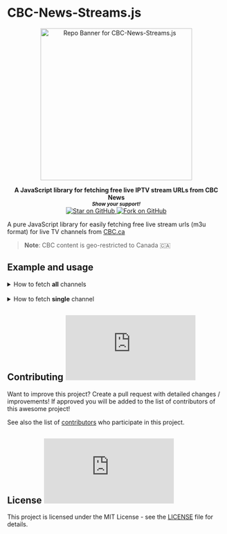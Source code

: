 # CBC-News-Streams.js

<div align="center">
<a href="https://github.com/MarketingPipeline/CBC-News-Streams.js"> 
<img height=350 alt="Repo Banner for CBC-News-Streams.js" src="https://capsule-render.vercel.app/api?type=waving&color=539bf5&height=300&section=header&text=CBC-News-Streams.js&fontSize=60&fontColor=ffffff&animation=fadeIn&fontAlignY=38&desc=Fetch%20live%20stream%20urls%20from%20CBC.ca%20&descAlignY=60&descAlign=50"></img></a>

</div>  
    
<p align="center">
  <b>A JavaScript library for fetching free live IPTV stream URLs from CBC News</b>

  <br>
  <small> <b><i>Show your support!</i> </b></small>
  <br>
   <a href="https://github.com/MarketingPipeline/CBC-News-Streams.js">
    <img title="Star on GitHub" src="https://img.shields.io/github/stars/MarketingPipeline/CBC-News-Streams.js.svg?style=social&label=Star">
  </a>
  <a href="https://github.com/MarketingPipeline/TheMovieDB-API-Wrapper.js/fork">
    <img title="Fork on GitHub" src="https://img.shields.io/github/forks/MarketingPipeline/CBC-News-Streams.js.svg?style=social&label=Fork">
  </a>
   </p>  

A pure JavaScript library for easily fetching free live stream urls (m3u format) for live TV channels from [CBC.ca](https://cbc.ca)

> <b>Note</b>: CBC content is geo-restricted to Canada :canada:


## Example and usage


<details>

<summary> How to fetch <b>all</b> channels</summary>

<br>


```js
// CBC-News-Streams.js Example - get all channels. 
import {CBC_News_Streams} from 'https://cdn.jsdelivr.net/gh/MarketingPipeline/CBC-News-Streams.js@v1.0.0/dist/cbc-news-streams.min.js' 

try {
    console.log(await CBC_News_Streams().getAllChannels()) // returns a JSON array of objects.
} catch (error) {
    console.log(error.message)
}
```

This will return an array of all channel details & stream URLs. 

<br><br><br><br>
</details>


<br>

<details>

<summary> How to fetch <b>single</b> channel</summary>

<br>

```js
/// CBC-News-Streams.js Example - get single channel example.
import {CBC_News} from 'https://cdn.jsdelivr.net/gh/MarketingPipeline/CBC-News-Streams.js@v1.0.0/dist/cbc-news-streams.min.js' 

try {
    console.log(await CBC_News_Streams().getChannel("Toronto")) // returns a JSON object.
} catch (error) {
    console.log(error.message)
}

```


This will return a single JSON object with channel details + the stream URL. 

</details>



## Contributing ![GitHub](https://img.shields.io/github/contributors/MarketingPipeline/CBC-News-Streams.js)

Want to improve this project? Create a pull request with detailed changes / improvements! If approved you will be added to the list of contributors of this awesome project!

See also the list of
[contributors](https://github.com/MarketingPipeline/CBC-News-Streams.js/graphs/contributors) who
participate in this project.

## License ![GitHub](https://img.shields.io/github/license/MarketingPipeline/TheMovieDB-API-Wrapper.js)

This project is licensed under the MIT License - see the
[LICENSE](https://github.com/MarketingPipeline/TheMovieDB-API-Wrapper.js/blob/main/LICENSE) file for
details.


